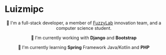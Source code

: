 # Luizmipc
<p style="text-align: center;">
🌝 I'm a full-stack developer, a member of <a href="https://fuzzylab.tech/">FuzzyLab</a> innovation team, and a computer science student.
</p>
<p style="text-align: center;">
🐍 I'm currently working with <strong>Django</strong> and <strong>Bootstrap</strong>
</p>
<p style="text-align: center;">
🌺 I'm currently learning <strong>Spring</strong> Framework Java/Kotlin and <strong>PHP</strong>
</p>